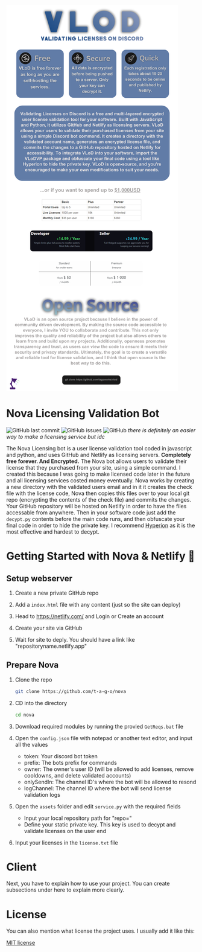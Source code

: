 
![Banner](./header.png)

# Nova Licensing Validation Bot

![GitHub last commit](https://img.shields.io/github/last-commit/t-a-g-o/nova)
![GitHub issues](https://img.shields.io/github/issues-raw/t-a-g-o/nova)
![GitHub](https://img.shields.io/github/license/t-a-g-o/nova)
*there is definitely an easier way to make a licensing service but idc*

The Nova Licensing bot is a user license validation tool coded in javascript and python, and uses GitHub and Netlify as licensing servers. **Completely free forever. And Encrypted.** The Nova bot allows
users to validate their license that they purchased from your site, using a simple command. I created this because I was going to make licensed code later in the future and all licensing services costed money eventually.
Nova works by creating a new directory with the validated users email and in it it creates the check file with the license code, Nova then copies this files over to your local git repo (encrypting the contents of the check file) and commits the
changes. Your GitHub repository will be hosted on Netlify in order to have the files accessable from anywhere. Then in your software code just add the `decypt.py` contents before the main code runs, and then obfuscate your final code in order
to hide the private key. I recommend [Hyperion](https://github.com/billythegoat356/Hyperion) as it is the most effective and hardest to decypt.


# Getting Started with Nova & Netlify 🚀

## Setup webserver
1. Create a new private GitHub repo
   
2. Add a `index.html` file with any content (just so the site can deploy)
   
3. Head to https://netlify.com/ and Login or Create an account
   
4. Create your site via GitHub

5. Wait for site to deply. You should have a link like "repositoryname.netlify.app"

## Prepare Nova
1. Clone the repo
   ```sh
   git clone https://github.com/t-a-g-o/nova
   ```
   
2. CD into the directory
   ```sh
   cd nova
   ```
3. Download required modules by running the provied `GetReqs.bat` file
   
4. Open the `config.json` file with notepad or another text editor, and input all the values
   * token: Your discord bot token
   * prefix: The bots prefix for commands
   * owner: The owner's user ID (will be allowed to add licenses, remove cooldowns, and delete validated accounts)
   * onlySendIn: The channel ID's where the bot will be allowed to resond
   * logChannel: The channel ID where the bot will send license validation logs
    
5. Open the `assets` folder and edit `service.py` with the required fields
   * Input your local repository path for "repo="
   * Define your static private key. This key is used to decypt and validate licenses on the user end
    
6. Input your licenses in the `license.txt` file

# Client 

Next, you have to explain how to use your project. You can create subsections under here to explain more clearly.

# License

You can also mention what license the project uses. I usually add it like this:

[MIT license](./LICENSE)
